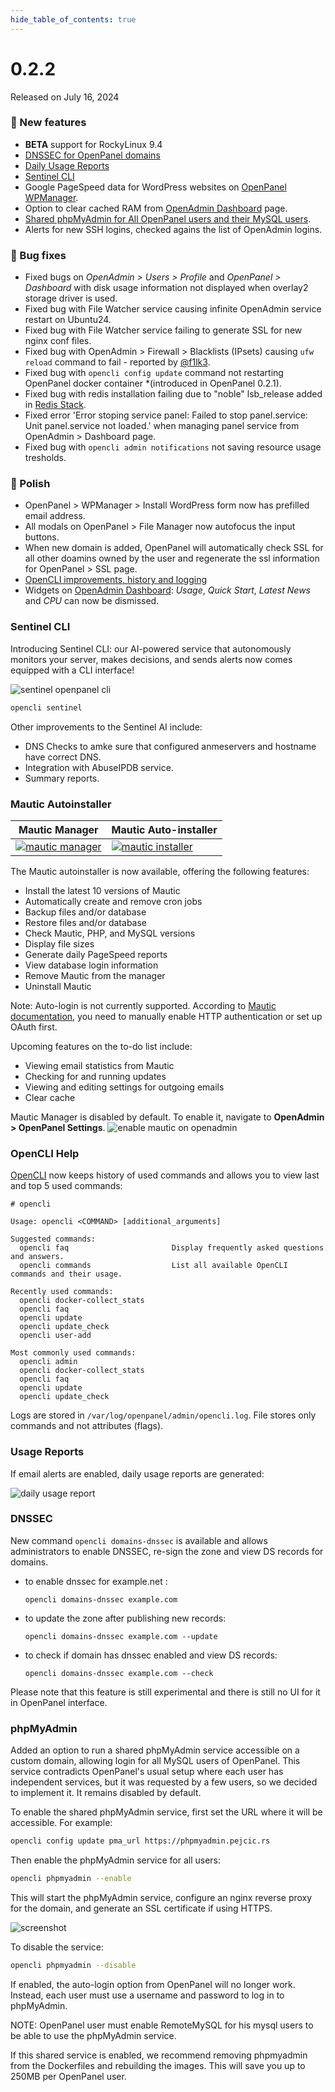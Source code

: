 ```yaml
--- 
hide_table_of_contents: true
---
```



# 0.2.2

Released on July 16, 2024


### 🚀 New features
- **BETA** support for RockyLinux 9.4
- [DNSSEC for OpenPanel domains](#dnssec)
- [Daily Usage Reports](#usage-reports)
- [Sentinel CLI](#sentinel-cli)
- Google PageSpeed data for WordPress websites on [OpenPanel WPManager](/docs/panel/applications/wordpress/).
- Option to clear cached RAM from [OpenAdmin Dashboard](/docs/admin/dashboard/) page.
- [Shared phpMyAdmin for All OpenPanel users and their MySQL users](#phpmyadmin).
- Alerts for new SSH logins, checked agains the list of OpenAdmin logins.


### 🐛 Bug fixes
- Fixed bugs on *OpenAdmin > Users > Profile* and *OpenPanel > Dashboard* with disk usage information not displayed when overlay2 storage driver is used.
- Fixed bug with File Watcher service causing infinite OpenAdmin service restart on Ubuntu24.
- Fixed bug with File Watcher service failing to generate SSL for new nginx conf files.
- Fixed bug with OpenAdmin > Firewall > Blacklists (IPsets) causing `ufw reload` command to fail - reported by [@f1lk3](https://github.com/f1lk3).
- Fixed bug with `opencli config update` command not restarting OpenPanel docker container *(introduced in OpenPanel 0.2.1).
- Fixed bug with redis installation failing due to "noble" lsb_release added in [Redis Stack](https://redis.io/docs/latest/operate/oss_and_stack/install/install-stack/linux/).
- Fixed error 'Error stoping service panel: Failed to stop panel.service: Unit panel.service not loaded.' when managing panel service from OpenAdmin > Dashboard page.
- Fixed bug with `opencli admin notifications` not saving resource usage tresholds.

### 💅 Polish

- OpenPanel > WPManager > Install WordPress form now has prefilled email address.
- All modals on OpenPanel > File Manager now autofocus the input buttons.
- When new domain is added, OpenPanel will automatically check SSL for all other doamins owned by the user and regenerate the ssl information for OpenPanel > SSL page.
- [OpenCLI improvements, history and logging](#opencli-help)
- Widgets on [OpenAdmin Dashboard](/docs/admin/dashboard/): *Usage*, *Quick Start*, *Latest News* and *CPU* can now be dismissed.


### Sentinel CLI

Introducing Sentinel CLI: our AI-powered service that autonomously monitors your server, makes decisions, and sends alerts now comes equipped with a CLI interface!

![sentinel openpanel cli](https://i.postimg.cc/kg56D2x2/sentinel-openpaenl.png)

```bash
opencli sentinel
```

Other improvements to the Sentinel AI include:

- DNS Checks to amke sure that configured anmeservers and hostname have correct DNS.
- Integration with AbuseIPDB service.
- Summary reports.


### Mautic Autoinstaller

| Mautic Manager      | Mautic Auto-installer       |
|----------------|----------------|
| [![mautic manager](https://i.postimg.cc/jxrps7Vc/image.png)](https://i.postimg.cc/jxrps7Vc/image.png)  | [![mautic installer](https://i.postimg.cc/sj9t1gsr/image.png)](https://i.postimg.cc/sj9t1gsr/image.png)  |

The Mautic autoinstaller is now available, offering the following features:

- Install the latest 10 versions of Mautic
- Automatically create and remove cron jobs
- Backup files and/or database
- Restore files and/or database
- Check Mautic, PHP, and MySQL versions
- Display file sizes
- Generate daily PageSpeed reports
- View database login information
- Remove Mautic from the manager
- Uninstall Mautic

Note: Auto-login is not currently supported. According to [Mautic documentation](https://docs.mautic.org/en/5.x/authentication/authentication.html), you need to manually enable HTTP authentication or set up OAuth first.

Upcoming features on the to-do list include:

- Viewing email statistics from Mautic
- Checking for and running updates
- Viewing and editing settings for outgoing emails
- Clear cache

Mautic Manager is disabled by default. To enable it, navigate to **OpenAdmin > OpenPanel Settings**.
![enable mautic on openadmin](https://i.postimg.cc/bwwQ0L2g/image.png)

### OpenCLI Help

[OpenCLI](https://dev.openpanel.co/cli/) now keeps history of used commands and allows you to view last and top 5 used commands:
```
# opencli

Usage: opencli <COMMAND> [additional_arguments]

Suggested commands:
  opencli faq                       Display frequently asked questions and answers.
  opencli commands                  List all available OpenCLI commands and their usage.

Recently used commands:
  opencli docker-collect_stats
  opencli faq
  opencli update
  opencli update_check
  opencli user-add

Most commonly used commands:
  opencli admin
  opencli docker-collect_stats
  opencli faq
  opencli update
  opencli update_check
```

Logs are stored in `/var/log/openpanel/admin/opencli.log`. File stores only commands and not attributes (flags).

### Usage Reports

If email alerts are enabled, daily usage reports are generated:

![daily usage report](https://i.postimg.cc/L8ZJptHV/daily-email-reports.png)

### DNSSEC

New command `opencli domains-dnssec` is available and allows administrators to enable DNSSEC, re-sign the zone and view DS records for domains.

- to enable dnssec for example.net :
  ```
  opencli domains-dnssec example.com
  ```

- to update the zone after publishing new records:
  ```
  opencli domains-dnssec example.com --update
  ```

- to check if domain has dnssec enabled and view DS records:
  ```
  opencli domains-dnssec example.com --check
  ```

Please note that this feature is still experimental and there is still no UI for it in OpenPanel interface.

### phpMyAdmin

Added an option to run a shared phpMyAdmin service accessible on a custom domain, allowing login for all MySQL users of OpenPanel. This service contradicts OpenPanel's usual setup where each user has independent services, but it was requested by a few users, so we decided to implement it. It remains disabled by default.

To enable the shared phpMyAdmin service, first set the URL where it will be accessible. For example:

```bash
opencli config update pma_url https://phpmyadmin.pejcic.rs
```

Then enable the phpMyAdmin service for all users:

```bash
opencli phpmyadmin --enable
```

This will start the phpMyAdmin service, configure an nginx reverse proxy for the domain, and generate an SSL certificate if using HTTPS.

![screenshot](https://i.postimg.cc/7h5Sg4vV/phpmyadminlink.png)




To disable the service:

```bash
opencli phpmyadmin --disable
```

If enabled, the auto-login option from OpenPanel will no longer work. Instead, each user must use a username and password to log in to phpMyAdmin.

NOTE: OpenPanel user must enable RemoteMySQL for his mysql users to be able to use the phpMyAdmin service.


If this shared service is enabled, we recommend removing phpmyadmin from the Dockerfiles and rebuilding the images. This will save you up to 250MB per OpenPanel user.
